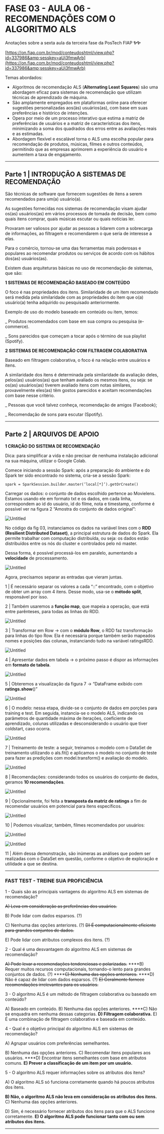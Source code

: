 # FASE 03 - AULA 06 - RECOMENDAÇÕES COM O ALGORITMO ALS

Anotações sobre a sexta aula da terceira fase da PosTech FIAP **✨✨**

[https://on.fiap.com.br/mod/conteudoshtml/view.php?id=337986&amp;sesskey=aUi3fmwArb](https://on.fiap.com.br/mod/conteudoshtml/view.php?id=337986&amp;sesskey=aUi3fmwArb)

Temas abordados:

- Algoritmos de recomendação ALS (**Alternating Least Squares**) são uma abordagem eficaz para sistemas de recomendação que utilizam técnicas de aprendizado de máquina.
- São amplamente empregados em plataformas online para oferecer sugestões personalizadas aos(às) usuários(as), com base em suas preferências e histórico de intenções.
- Opera por meio de um processo interativo que estima a matriz de preferências de usuários e a matriz de características dos itens, minimizando a soma dos quadrados dos erros entre as avaliações reais e as estimadas.
- Abordagem flexível e escalável torna o ALS uma escolha popular para recomendação de produtos, músicas, filmes e outros conteúdos, permitindo que as empresas aprimorem a experiência do usuário e aumentem a taxa de engajamento.

---

## Parte 1 | INTRODUÇÃO A SISTEMAS DE RECOMENDAÇÃO

São técnicas de software que fornecem sugestões de itens a serem recomendados para um(a) usuário(a).

As sugestões fornecidas nos sistemas de recomendação visam ajudar os(as) usuários(as) em vários processos de tomada de decisão, bem como quais itens comprar, quais músicas escutar ou quais notícias ler.

Provaram ser valiosos por ajudar as pessoas a lidarem com a sobrecarga de informações, ao filtragem e recomendarem o que seria de interesse a elas.

Para o comércio, tornou-se uma das ferramentas mais poderosas e populares ao recomendar produtos ou serviços de acordo com os hábitos dos(as) usuários(as).

Existem duas arquiteturas básicas no uso de recomendação de sistemas, que são:

**1 SISTEMAS DE RECOMENDAÇÃO BASEADO EM CONTEÚDO**

O foco é nas propriedades dos itens. Similaridade de um item recomendado será medida pela similaridade com as propriedades do item que o(a) usuário(a) tenha adquirido ou pesquisado anteriormente.

Exemplo de uso do modelo baseado em conteúdo ou item, temos:

_ Produtos recomendados com base em sua compra ou pesquisa (e-commerce).

_ Sons parecidos que começam a tocar após o término de sua playlist (Spotify).

**2 SISTEMAS DE RECOMENDAÇÃO COM FILTRAGEM COLABORATIVA**

Baseado em filtragem colaborativa, o foco é na relação entre usuários e itens.

A similaridade dos itens é determinada pela similaridade da avaliação deles, pelos(as) usuários(as) que tenham avaliado os mesmos itens, ou seja: se os(as) usuários(as) tiverem avaliado itens com notas similares, provavelmente eles(as) têm gostos parecidos e aceitam recomendações com base nesse critério.

_  Pessoas que você talvez conheça, recomendação de amigos (Facebook);

_ Recomendação de sons para escutar (Spotify).

---

## Parte 2 | ARQUIVOS DE APOIO

**1 CRIAÇÃO DO SISTEMA DE RECOMENDAÇÃO**

Dica: para simplificar a vida e não precisar de nenhuma instalação adicional na sua máquina, utilizar o Google Colab.

Comece iniciando a sessão Spark: após a preparação do ambiente e do Spark ter sido encontrado no sistema, cria-se a sessão Spark:

`spark = SparkSession.builder.master(’local[*]’).getOrCreate()`

Carregar os dados: o conjunto de dados escolhido pertence ao Movielens. Estamos usando ele em formato txt e os dados, em cada linha, correspondem ao id do usuário, id do filme, nota e timestamp, conforme é possível ver na figura 2 “Amostra do conjunto de dados original”:

![Untitled](FASE%2003%20-%20AULA%2006%20-%20RECOMENDAC%CC%A7O%CC%83ES%20COM%20O%20ALGORITM%20b3d7a0b0ae9545a7a5317362ad8d2e90/Untitled.png)

No código da fig 03, instanciamos os dados na variável lines com o **RDD (Resilient Distributed Dataset)**, a principal estrutura de dados do Spark. Ela permite trabalhar com computação distribuída, ou seja: os dados estão distribuídos entre os nós do cluster e controlados pelo nó master.

Dessa forma, é possível processá-los em paralelo, aumentando a **velocidade** de processamento.

![Untitled](FASE%2003%20-%20AULA%2006%20-%20RECOMENDAC%CC%A7O%CC%83ES%20COM%20O%20ALGORITM%20b3d7a0b0ae9545a7a5317362ad8d2e90/Untitled%201.png)

Agora, precisamos separar as entradas que vieram juntas. 

1 | É necessário separar os valores a cada “::” encontrado, com o objetivo de obter um array com 4 itens. Desse modo, usa-se o **método split**, responsável por isso. 

2 | Também usaremos a **função map**, que mapeia a operação, que está entre parênteses, para todas as linhas do RDD.

![Untitled](FASE%2003%20-%20AULA%2006%20-%20RECOMENDAC%CC%A7O%CC%83ES%20COM%20O%20ALGORITM%20b3d7a0b0ae9545a7a5317362ad8d2e90/Untitled%202.png)

3 | Transformar em Row → com o **módulo Row**, o RDD faz transformação para linhas do tipo Row. Ela é necessária porque também serão mapeados nomes e posições das colunas, instanciando tudo na variável ratingsRDD.

![Untitled](FASE%2003%20-%20AULA%2006%20-%20RECOMENDAC%CC%A7O%CC%83ES%20COM%20O%20ALGORITM%20b3d7a0b0ae9545a7a5317362ad8d2e90/Untitled%203.png)

4 | Apresentar dados em tabela → o próximo passo é dispor as informações em **formato de tabela**.

![Untitled](FASE%2003%20-%20AULA%2006%20-%20RECOMENDAC%CC%A7O%CC%83ES%20COM%20O%20ALGORITM%20b3d7a0b0ae9545a7a5317362ad8d2e90/Untitled%204.png)

5 | Obteremos a visualização da figura 7 → “DataFrame exibido com **ratings.show**()”

![Untitled](FASE%2003%20-%20AULA%2006%20-%20RECOMENDAC%CC%A7O%CC%83ES%20COM%20O%20ALGORITM%20b3d7a0b0ae9545a7a5317362ad8d2e90/Untitled%205.png)

6 | O modelo: nessa etapa, divide-se o conjunto de dados em porções para training e test. Em seguida, instancia-se o modelo ALS, indicando os parâmetros de quantidade máxima de iterações, coeficiente de aprendizado, colunas utilizadas e desconsiderando o usuário que tiver coldstart, caso ocorra.

![Untitled](FASE%2003%20-%20AULA%2006%20-%20RECOMENDAC%CC%A7O%CC%83ES%20COM%20O%20ALGORITM%20b3d7a0b0ae9545a7a5317362ad8d2e90/Untitled%206.png)

7 | Treinamento de teste: a seguir, treinamos o modelo com o DataSet de treinamento utilizando o als.fit() e aplicamos o modelo no conjunto de teste para fazer as predições com model.transform() e avaliação do modelo.

![Untitled](FASE%2003%20-%20AULA%2006%20-%20RECOMENDAC%CC%A7O%CC%83ES%20COM%20O%20ALGORITM%20b3d7a0b0ae9545a7a5317362ad8d2e90/Untitled%207.png)

8 | Recomendações: considerando todos os usuários do conjunto de dados, geramos **10 recomendações**.

![Untitled](FASE%2003%20-%20AULA%2006%20-%20RECOMENDAC%CC%A7O%CC%83ES%20COM%20O%20ALGORITM%20b3d7a0b0ae9545a7a5317362ad8d2e90/Untitled%208.png)

9 | Opcionalmente, foi feita a **transposta da matriz de ratings** a fim de recomendar usuários em potencial para itens específicos.

![Untitled](FASE%2003%20-%20AULA%2006%20-%20RECOMENDAC%CC%A7O%CC%83ES%20COM%20O%20ALGORITM%20b3d7a0b0ae9545a7a5317362ad8d2e90/Untitled%209.png)

10 | Podemos visualizar, também, filmes recomendados por usuários:

![Untitled](FASE%2003%20-%20AULA%2006%20-%20RECOMENDAC%CC%A7O%CC%83ES%20COM%20O%20ALGORITM%20b3d7a0b0ae9545a7a5317362ad8d2e90/Untitled%2010.png)

![Untitled](FASE%2003%20-%20AULA%2006%20-%20RECOMENDAC%CC%A7O%CC%83ES%20COM%20O%20ALGORITM%20b3d7a0b0ae9545a7a5317362ad8d2e90/Untitled%2011.png)

11 | Além dessa demonstração, são inúmeras as análises que podem ser realizadas com o DataSet em questão, conforme o objetivo de exploração e utilidade a que se destina.

---

### **FAST TEST - TREINE SUA PROFICIÊNCIA**

1 - Quais são as principais vantagens do algoritmo ALS em sistemas de recomendação?

~~A) Leva em consideração as preferências dos usuários.~~

B) Pode lidar com dados esparsos. (?)

C) Nenhuma das opções anteriores. (?)
~~D) É computacionalmente eficiente para grandes conjuntos de dados.~~

E) Pode lidar com atributos complexos dos itens. (?)

2 - Qual é uma desvantagem do algoritmo ALS em sistemas de recomendação?

~~A) Pode levar a recomendações tendenciosas e polarizadas.~~
****B) Requer muitos recursos computacionais, tornando-o lento para grandes conjuntos de dados. (?)
****~~C) Nenhuma das opções anteriores.~~
****D) Não é capaz de lidar com dados esparsos. (?)
~~E) Geralmente fornece recomendações irrelevantes para os usuários.~~

3 - O algoritmo ALS é um método de filtragem colaborativa ou baseado em conteúdo?

A) Baseado em conteúdo.
B) Nenhuma das opções anteriores.
****C) Não se enquadra em nenhuma dessas categorias.
**D) Filtragem colaborativa.**
E) É uma combinação de filtragem colaborativa e baseada em conteúdo.

4 - Qual é o objetivo principal do algoritmo ALS em sistemas de recomendação?

A) Agrupar usuários com preferências semelhantes.

B) Nenhuma das opções anteriores.
C) Recomendar itens populares aos usuários.
****D) Encontrar itens semelhantes com base em atributos comuns.
**E) Prever a classificação de um item por um usuário.**

5 - O algoritmo ALS requer informações sobre os atributos dos itens?

A) O algoritmo ALS só funciona corretamente quando há poucos atributos dos itens.

**B) Não, o algoritmo ALS não leva em consideração os atributos dos itens.**
C) Nenhuma das opções anteriores.

D) Sim, é necessário fornecer atributos dos itens para que o ALS funcione corretamente.
**E) O algoritmo ALS pode funcionar tanto com ou sem atributos dos itens.**

---